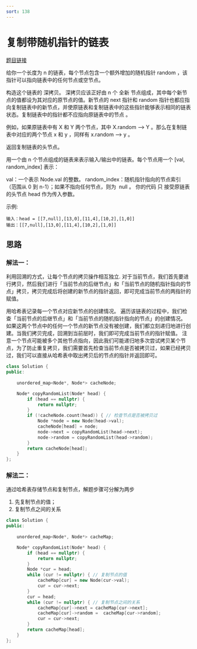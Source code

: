 ```yaml
---
sort: 138
---
```

# 复制带随机指针的链表

[题目链接](https://leetcode-cn.com/problems/copy-list-with-random-pointer/)

给你一个长度为 n 的链表，每个节点包含一个额外增加的随机指针 random ，该指针可以指向链表中的任何节点或空节点。

构造这个链表的 深拷贝。 深拷贝应该正好由 n 个 全新 节点组成，其中每个新节点的值都设为其对应的原节点的值。新节点的 next 指针和 random 指针也都应指向复制链表中的新节点，并使原链表和复制链表中的这些指针能够表示相同的链表状态。复制链表中的指针都不应指向原链表中的节点 。

例如，如果原链表中有 X 和 Y 两个节点，其中 X.random --> Y 。那么在复制链表中对应的两个节点 x 和 y ，同样有 x.random --> y 。

返回复制链表的头节点。

用一个由 n 个节点组成的链表来表示输入/输出中的链表。每个节点用一个 [val, random_index] 表示：

val：一个表示 Node.val 的整数。
random_index：随机指针指向的节点索引（范围从 0 到 n-1）；如果不指向任何节点，则为  null 。
你的代码 只 接受原链表的头节点 head 作为传入参数。

示例:

```
输入：head = [[7,null],[13,0],[11,4],[10,2],[1,0]]
输出：[[7,null],[13,0],[11,4],[10,2],[1,0]]
```


## 思路

### 解法一：

利用回溯的方式，让每个节点的拷贝操作相互独立.
对于当前节点，我们首先要进行拷贝，然后我们进行「当前节点的后继节点」和「当前节点的随机指针指向的节点」拷贝，拷贝完成后将创建的新节点的指针返回，即可完成当前节点的两指针的赋值。

用哈希表记录每一个节点对应新节点的创建情况。
遍历该链表的过程中，我们检查「当前节点的后继节点」和「当前节点的随机指针指向的节点」的创建情况。
如果这两个节点中的任何一个节点的新节点没有被创建，我们都立刻递归地进行创建。当我们拷贝完成，回溯到当前层时，我们即可完成当前节点的指针赋值。
注意一个节点可能被多个其他节点指向，因此我们可能递归地多次尝试拷贝某个节点，为了防止重复拷贝，我们需要首先检查当前节点是否被拷贝过，如果已经拷贝过，我们可以直接从哈希表中取出拷贝后的节点的指针并返回即可。




```c++
class Solution {
public:
    
    unordered_map<Node*, Node*> cacheNode;

    Node* copyRandomList(Node* head) {
        if (head == nullptr) {
            return nullptr;
        }
        if (!cacheNode.count(head)) { // 检查节点是否被拷贝过
            Node *node = new Node(head->val);
            cacheNode[head] = node;
            node->next = copyRandomList(head->next);
            node->random = copyRandomList(head->random);
        }
        return cacheNode[head];
    }
};
```

### 解法二：

通过哈希表存储节点和复制节点，解题步骤可分解为两步
1. 先复制节点的值；
2. 复制节点之间的关系


```c++
class Solution {
public:
    
    unordered_map<Node*, Node*> cacheMap;

    Node* copyRandomList(Node* head) {
        if (head == nullptr) {
            return nullptr;
        }
        Node *cur = head;
        while (cur != nullptr) { // 复制节点的值
            cacheMap[cur] = new Node(cur->val);
            cur = cur->next;
        }
        cur = head;
        while (cur != nullptr) { // 复制节点之间的关系
            cacheMap[cur]->next = cacheMap[cur->next];
            cacheMap[cur]->random =  cacheMap[cur->random];
            cur = cur->next;
        }
        return cacheMap[head];
    }
};
```

